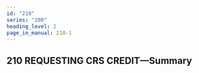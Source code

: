 ```yaml
---
id: "210"
series: "200"
heading_level: 2
page_in_manual: 210-1
---
```


## 210 REQUESTING CRS CREDIT—Summary